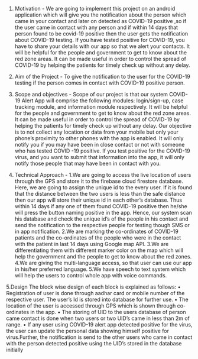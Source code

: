 1.	Motivation - 
We are going to implement this project on an android application which will give 
you the notification about the person which came in your contact and  later on detected as COVID-19 positive ,so if  the user came in contact with any person and if within 14 days that person  found to be covid-19 positive then the user gets the notification about COVID-19 testing. If you have tested positive for COVID-19, you have to share your details with our app so that we alert your contacts. It will be helpful for the people and government to get to know about the red zone areas. It can be made useful in order to control the spread of COVID-19  by helping the patients for timely check up without any delay.

2.	Aim of the Project - 
To give the notification to the user for the COVID-19 testing if the person comes
in contact with COVID-19 positive person.

3. Scope and objectives - 
Scope of our project is that our system COVID-19 Alert App will comprise the following modules: login/sign-up, case tracking module, and information module respectively. It will be helpful for the people and government to get to know about the red zone areas. It can be made useful in order to control the spread of COVID-19  by helping the patients for timely check up without any delay.
Our objective is to not collect any location or data from your mobile but only your phone’s proximity to other phones with the app is enabled. It will only notify you if you may have been  in close contact or not with someone who has tested COVID -19 positive. If you test positive for the COVID-19 virus, and you want to submit that information  into the app, it will only notify those people that may have been in contact with you.

4. Technical Approach - 
1.We are going to access the live location of users through the GPS and store it to the firebase cloud firestore database. Here, we are going to assign the unique id to the every user. If it is found that the distance between the two users is less than the safe distance then our app will store their unique id in each other’s database. Thus within 14 days if any one of them found COVID-19 positive then he/she will press the button naming positive in the app. Hence, our system scan his database and check the unique id’s of the people in his contact and send the notification to the respective people for testing though SMS or in app notification. 
2.We are marking the co-ordinates of COVID-19 patients and the co-ordinates of the people who were in the contact with the patient in last 14 days using Google map API.
3.We are differentiating them with different marker color on the map which will help the government and the people to get to know about the red zones.
4.We are giving the multi-language access, so that user can use our app in his/her preferred language.
5.We have speech to text system which will help the users to control whole app with voice commands.

5.Design
The block wise design of each block is explained as follows:
•	Registration of user is done through aadhar card or mobile number of the respective user. The user’s Id is stored into database for further use.
•	The location of the user is accessed through GPS which is shown through co-ordinates in the app.
•	The storing of UID to the users database of person came contact is done when two users or two UID’s came in less than 2m of range.
•	If any user using COVID-19 alert app detected positive for the virus, the user can update the personal data showing himself positive for virus.Further, the notification is send to the other users who came in contact with the person detected positive using the UID’s stored in the database initially


